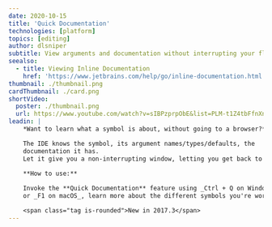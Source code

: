 ```yaml
---
date: 2020-10-15
title: 'Quick Documentation'
technologies: [platform]
topics: [editing]
author: dlsniper
subtitle: View arguments and documentation without interrupting your flow.
seealso:
  - title: Viewing Inline Documentation
    href: 'https://www.jetbrains.com/help/go/inline-documentation.html'
thumbnail: ./thumbnail.png
cardThumbnail: ./card.png
shortVideo:
  poster: ./thumbnail.png
  url: https://www.youtube.com/watch?v=sIBPzprpObE&list=PLM-t1Z4tbFfnXnghmtk6WVz10_pivOw25&index=22&t=0s
leadin: |
    *Want to learn what a symbol is about, without going to a browser?*

    The IDE knows the symbol, its argument names/types/defaults, the
    documentation it has.
    Let it give you a non-interrupting window, letting you get back to work.

    **How to use:**
    
    Invoke the **Quick Documentation** feature using _Ctrl + Q on Windows/Linux_
    or _F1 on macOS_, learn more about the different symbols you're working with.

    <span class="tag is-rounded">New in 2017.3</span>
---
```

